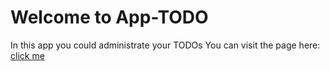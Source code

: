 # Welcome to App-TODO
In this app you could administrate your TODOs
You can visit the page here: [click me](https://app-todos-f.netlify.app/ "click me")
